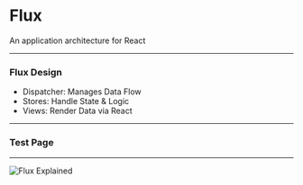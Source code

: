 # Flux

An application architecture for React

---

### Flux Design

- Dispatcher: Manages Data Flow
- Stores: Handle State & Logic
- Views: Render Data via React

---

### Test Page

---

![Flux Explained](https://facebook.github.io/flux/img/flux-simple-f8-diagram-explained-1300w.png)